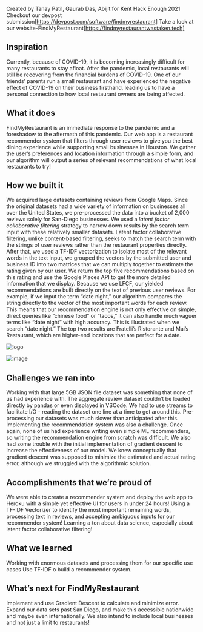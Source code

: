 Created by Tanay Patil, Gaurab Das, Abijit for Kent Hack Enough 2021
Checkout our devpost submission[https://devpost.com/software/findmyrestaurant]
Take a look at our website-FindMyRestaurant[https://findmyrestaurantwastaken.tech]

## Inspiration
Currently, because of COVID-19, it is becoming increasingly difficult for many restaurants to stay afloat.
After the pandemic, local restaurants will still be recovering from the financial burdens of COVID-19.
One of our friends’ parents run a small restaurant and have experienced the negative effect of COVID-19 on their business firsthand, leading us to have a personal connection to how local restaurant owners are being affected.

## What it does
FindMyRestaurant is an immediate response to the pandemic and a foreshadow to the aftermath of this pandemic. Our web app is a restaurant recommender system that filters through user reviews to give you the best dining experience while supporting small businesses in Houston. We gather the user’s preferences and location information through a simple form, and our algorithm will output a series of relevant recommendations of what local restaurants to try!

## How we built it
We acquired large datasets containing reviews from Google Maps. Since the original datasets had a wide variety of information on businesses all over the United States, we pre-processed the data into a bucket of 2,000 reviews solely for San-Diego businesses.
We used a _latent factor collaborative filtering_ strategy to narrow down results by the search term input with these relatively smaller datasets. Latent factor collaborative filtering, unlike content-based filtering, seeks to match the search term with the strings of user reviews rather than the restaurant properties directly.
After that, we used a TF-IDF vectorization to isolate most of the relevant words in the text input, we grouped the vectors by the submitted user and business ID into two matrices that we can multiply together to estimate the rating given by our user. We return the top five recommendations based on this rating and use the Google Places API to get the more detailed information that we display.
Because we use LFCF, our yielded recommendations are built directly on the text of previous user reviews. For example, if we input the term “date night,” our algorithm compares the string directly to the vector of the most important words for each review. This means that our recommendation engine is not only effective on simple, direct queries like “chinese food” or “tacos,” it can also handle much vaguer terms like “date night” with high accuracy. This is illustrated when we search “date night.” The top two results are Fratelli’s Ristorante and Mai’s Restaurant, which are higher-end locations that are perfect for a date.

![logo](https://user-images.githubusercontent.com/89934290/144749281-2fb1a53d-881a-45b7-b4bc-e3aa9e85c36a.png)

![image](https://user-images.githubusercontent.com/89934290/144749287-2c4913ab-9367-4ea0-b788-fe903f59a81f.png)


## Challenges we ran into
Working with that large 5GB JSON file dataset was something that none of us had experience with. The aggregate review dataset couldn’t be loaded directly by pandas or even displayed in VSCode. We had to use streams to facilitate I/O - reading the dataset one line at a time to get around this. Pre-processing our datasets was much slower than anticipated after this.
Implementing the recommendation system was also a challenge. Once again, none of us had experience writing even simple ML recommenders, so writing the recommendation engine from scratch was difficult. We also had some trouble with the initial implementation of gradient descent to increase the effectiveness of our model. We knew conceptually that gradient descent was supposed to minimize the estimated and actual rating error, although we struggled with the algorithmic solution.

## Accomplishments that we’re proud of
We were able to create a recommender system and deploy the web app to Heroku with a simple yet effective UI for users in under 24 hours!
Using a TF-IDF Vectorizer to identify the most important remaining words, processing text in reviews, and accepting ambiguous inputs for our recommender system!
Learning a ton about data science, especially about latent factor collaborative filtering!

## What we learned
Working with enormous datasets and processing them for our specific use cases
Use TF-IDF o build a recommender system.

## What’s next for FindMyRestaurant
Implement and use Gradient Descent to calculate and minimize error. 
Expand our data sets past San Diego, and make this accessible nationwide and maybe even internationally. 
We also intend to include local businesses and not just a limit to restaurants!
